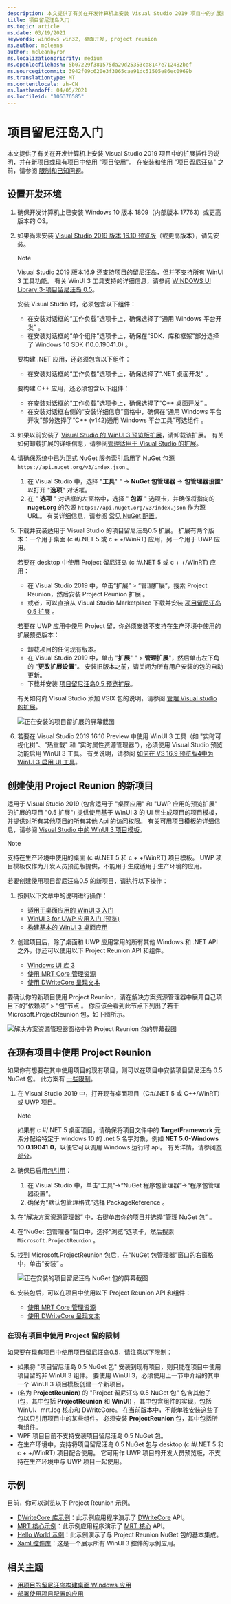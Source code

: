 ```yaml
---
description: 本文提供了有关在开发计算机上安装 Visual Studio 2019 项目中的扩展插件的说明，并在新项目或现有项目中使用 "项目使用"。
title: 项目留尼汪岛入门
ms.topic: article
ms.date: 03/19/2021
keywords: windows win32, 桌面开发, project reunion
ms.author: mcleans
author: mcleanbyron
ms.localizationpriority: medium
ms.openlocfilehash: 5b07229f381575da29d25353ca8147e712482bef
ms.sourcegitcommit: 3942f09c620e3f3065cae91dc51505e86ec0969b
ms.translationtype: MT
ms.contentlocale: zh-CN
ms.lasthandoff: 04/05/2021
ms.locfileid: "106376585"
---
```

# <a name="get-started-with-project-reunion"></a>项目留尼汪岛入门

本文提供了有关在开发计算机上安装 Visual Studio 2019 项目中的扩展插件的说明，并在新项目或现有项目中使用 "项目使用"。 在安装和使用 "项目留尼汪岛" 之前，请参阅 [限制和已知问题](index.md#limitations-and-known-issues)。

## <a name="set-up-your-development-environment"></a>设置开发环境

1. 确保开发计算机上已安装 Windows 10 版本 1809（内部版本 17763）或更高版本的 OS。

2. 如果尚未安装 [Visual Studio 2019 版本 16.10 预览版](https://visualstudio.microsoft.com/vs/preview/)（或更高版本），请先安装。

    > [!NOTE]
    > Visual Studio 2019 版本16.9 还支持项目的留尼汪岛，但并不支持所有 WinUI 3 工具功能。 有关 WinUI 3 工具支持的详细信息，请参阅 [WINDOWS UI Library 3-项目留尼汪岛 0.5](../winui/winui3/index.md)。

    安装 Visual Studio 时，必须包含以下组件：
    - 在安装对话框的“工作负载”选项卡上，确保选择了“通用 Windows 平台开发” 。
    - 在安装对话框的“单个组件”选项卡上，确保在“SDK、库和框架”部分选择了 Windows 10 SDK (10.0.19041.0)  。

    要构建 .NET 应用，还必须包含以下组件：
    - 在安装对话框的“工作负载”选项卡上，确保选择了“.NET 桌面开发” 。

    要构建 C++ 应用，还必须包含以下组件：
    - 在安装对话框的“工作负载”选项卡上，确保选择了“C++ 桌面开发” 。
    - 在安装对话框右侧的“安装详细信息”窗格中，确保在“通用 Windows 平台开发”部分选择了“C++ (v142)通用 Windows 平台工具”可选组件  。

3. 如果以前安装了 [Visual Studio 的 WinUI 3 预览版扩展](https://marketplace.visualstudio.com/items?itemName=Microsoft-WinUI.WinUIProjectTemplates)，请卸载该扩展。 有关如何卸载扩展的详细信息，请参阅[管理适用于 Visual Studio 的扩展](/visualstudio/ide/finding-and-using-visual-studio-extensions)。

4. 请确保系统中已为正式 NuGet 服务索引启用了 NuGet 包源 `https://api.nuget.org/v3/index.json` 。 

    1. 在 Visual Studio 中，选择 "**工具**" "  ->  **NuGet 包管理器**  ->  **包管理器设置**" 以打开 "**选项**" 对话框。 
    2. 在 " **选项** " 对话框的左窗格中，选择 " **包源** " 选项卡，并确保将指向的 **nuget.org** 的包源 `https://api.nuget.org/v3/index.json` 作为源 URL。 有关详细信息，请参阅 [常见 NuGet 配置](/nuget/consume-packages/configuring-nuget-behavior)。

5. 下载并安装适用于 Visual Studio 的项目留尼汪岛0.5 扩展。 扩展有两个版本：一个用于桌面 (c #/.NET 5 或 c + +/WinRT) 应用，另一个用于 UWP 应用。

    若要在 desktop 中使用 Project 留尼汪岛 (c #/.NET 5 或 c + +/WinRT) 应用：
    - 在 Visual Studio 2019 中，单击“扩展” > “管理扩展”，搜索 Project Reunion，然后安装 Project Reunion 扩展   。
    - 或者，可以直接从 Visual Studio Marketplace 下载并安装 [项目留尼汪岛0.5 扩展](https://marketplace.visualstudio.com/items?itemName=ProjectReunion.MicrosoftProjectReunion) 。

    若要在 UWP 应用中使用 Project 留，你必须安装不支持在生产环境中使用的扩展预览版本：
    - 卸载项目的任何现有版本。
    - 在 Visual Studio 2019 中，单击 "**扩展**" "  >  **管理扩展**"，然后单击左下角的 "**更改扩展设置**"。 安装旧版本之前，请关闭为所有用户安装的包的自动更新。
    - 下载并安装 [项目留尼汪岛0.5 预览扩展](https://download.microsoft.com/download/9/9/8/9981a84b-8fd8-4645-9dce-c62761601f17/ProjectReunion.Extension.vsix)。

    有关如何向 Visual Studio 添加 VSIX 包的说明，请参阅 [管理 Visual studio 的扩展](/visualstudio/ide/finding-and-using-visual-studio-extensions)。

    ![正在安装的项目留扩展的屏幕截图](images/reunion-extension-install.png)

6. 若要在 Visual Studio 2019 16.10 Preview 中使用 WinUI 3 工具（如 "实时可视化树"、"热重载" 和 "实时属性资源管理器"），必须使用 Visual Studio 预览功能启用 WinUI 3 工具。 有关说明，请参阅 [如何在 VS 16.9 预览版4中为 WinUI 3 启用 UI 工具](https://github.com/microsoft/microsoft-ui-xaml/issues/4140)。

## <a name="create-a-new-project-that-uses-project-reunion"></a>创建使用 Project Reunion 的新项目

适用于 Visual Studio 2019 (包含适用于 "桌面应用" 和 "UWP 应用的预览扩展" 的扩展的项目 "0.5 扩展") 提供使用基于 WinUI 3 的 UI 层生成项目的项目模板，并提供对所有其他项目的所有其他 Api 的访问权限。 有关可用项目模板的详细信息，请参阅 [Visual Studio 中的 WinUI 3 项目模板](..\winui\winui3\winui-project-templates-in-visual-studio.md)。

> [!NOTE]
> 支持在生产环境中使用的桌面 (c #/.NET 5 和 c + +/WinRT) 项目模板。 UWP 项目模板仅作为开发人员预览版提供，不能用于生成适用于生产环境的应用。

若要创建使用项目留尼汪岛0.5 的新项目，请执行以下操作：

1. 按照以下文章中的说明进行操作：

    - [适用于桌面应用的 WinUI 3 入门](..\winui\winui3\get-started-winui3-for-desktop.md)
    - [WinUI 3 for UWP 应用入门 (预览) ](..\winui\winui3\get-started-winui3-for-uwp.md)
    - [构建基本的 WinUI 3 桌面应用](..\winui\winui3\desktop-build-basic-winui3-app.md)

2. 创建项目后，除了桌面和 UWP 应用常用的所有其他 Windows 和 .NET API 之外，你还可以使用以下 Project Reunion API 和组件。

    - [Windows UI 库 3](../winui/winui3/index.md)
    - [使用 MRT Core 管理资源](mrtcore/mrtcore-overview.md)
    - [使用 DWriteCore 呈现文本](dwritecore.md)

要确认你的新项目使用 Project Reunion，请在解决方案资源管理器中展开自己项目下的“依赖项” > “包”节点  。 你应该会看到此节点下列出了若干 Microsoft.ProjectReunion 包，如下图所示。

![解决方案资源管理器窗格中的 Project Reunion 包的屏幕截图](images/reunion-packages.png)

## <a name="use-project-reunion-in-an-existing-project"></a>在现有项目中使用 Project Reunion

如果你有想要在其中使用项目的现有项目，则可以在项目中安装项目留尼汪岛 0.5 NuGet 包。 此方案有 [一些限制](#limitations-for-using-project-reunion-in-existing-projects)。

1. 在 Visual Studio 2019 中，打开现有桌面项目（C#/.NET 5 或 C++/WinRT）或 UWP 项目。

    > [!NOTE]
    > 如果有 c #/.NET 5 桌面项目，请确保将项目文件中的 **TargetFramework** 元素分配给特定于 windows 10 的 .net 5 名字对象，例如 **NET 5.0-Windows 10.0.19041.0**，以便它可以调用 Windows 运行时 api。 有关详情，请参阅[本部分](../../apps/desktop/modernize/desktop-to-uwp-enhance.md#net-5-use-the-target-framework-moniker-option)。

2. 确保已启用[包引用](/nuget/consume-packages/package-references-in-project-files)：

    1. 在 Visual Studio 中，单击“工具”->“NuGet 程序包管理器”->“程序包管理器设置”。
    2. 确保为“默认包管理格式”选择 PackageReference 。

3. 在“解决方案资源管理器”  中，右键单击你的项目并选择“管理 NuGet 包”  。

4. 在“NuGet 包管理器”窗口中，选择“浏览”选项卡，然后搜索 `Microsoft.ProjectReunion` 。

5. 找到 Microsoft.ProjectReunion 包后，在“NuGet 包管理器”窗口的右窗格中，单击“安装”  。

    ![正在安装的项目留尼汪岛 NuGet 包的屏幕截图](images/reunion-nuget-install.png)

6. 安装包后，可以在项目中使用以下 Project Reunion API 和组件：

    - [使用 MRT Core 管理资源](mrtcore/mrtcore-overview.md)
    - [使用 DWriteCore 呈现文本](dwritecore.md)

### <a name="limitations-for-using-project-reunion-in-existing-projects"></a>在现有项目中使用 Project 留的限制

如果要在现有项目中使用项目留尼汪岛0.5，请注意以下限制：

- 如果将 "项目留尼汪岛 0.5 NuGet 包" 安装到现有项目，则只能在项目中使用项目留的非 WinUI 3 组件。 要使用 WinUI 3，必须使用上一节中介绍的其中一个 WinUI 3 项目模板创建一个新项目。
-  (名为 **ProjectReunion**) 的 "Project 留尼汪岛 0.5 NuGet 包" 包含其他子 (包，其中包括 **ProjectReunion** 和 **WinUI**) ，其中包含组件的实现，包括 WinUI、mrt.log 核心和 DWriteCore。 在当前版本中，不能单独安装这些子包以只引用项目中的某些组件。 必须安装 **ProjectReunion** 包，其中包括所有组件。  
- WPF 项目目前不支持安装项目留尼汪岛 0.5 NuGet 包。
- 在生产环境中，支持将项目留尼汪岛 0.5 NuGet 包与 desktop (c #/.NET 5 和 c + +/WinRT) 项目配合使用。 它可用作 UWP 项目的开发人员预览版，不支持在生产环境中与 UWP 项目一起使用。

## <a name="samples"></a>示例

目前，你可以浏览以下 Project Reunion 示例。

- [DWriteCore 库示例](https://github.com/microsoft/Project-Reunion-Samples/tree/main/DWriteCore/DWriteCoreGallery)：此示例应用程序演示了 [DWriteCore](dwritecore.md) API。
- [MRT 核心示例](https://github.com/microsoft/Project-Reunion-Samples/tree/main/MrtCore)：此示例应用程序演示了 [MRT 核心](mrtcore/mrtcore-overview.md) API。
- [Hello World 示例](https://github.com/microsoft/Project-Reunion-Samples/tree/main/HelloWorld/reunioncppdesktopsampleapp)：此示例演示了与 Project Reunion NuGet 包的基本集成。
- [Xaml 控件库](https://aka.ms/winui3/xcg)：这是一个展示所有 WinUI 3 控件的示例应用。 

## <a name="related-topics"></a>相关主题

- [用项目的留尼汪岛构建桌面 Windows 应用](index.md)
- [部署使用项目配置的应用](deploy-apps-that-use-project-reunion.md)
